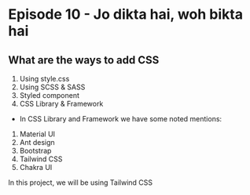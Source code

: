 # Episode 10 - Jo dikta hai, woh bikta hai

## What are the ways to add CSS

1. Using style.css
2. Using SCSS & SASS
3. Styled component
4. CSS Library & Framework

- In CSS Library and Framework we have some noted mentions:

1. Material UI
2. Ant design
3. Bootstrap
4. Tailwind CSS
5. Chakra UI

In this project, we will be using Tailwind CSS
